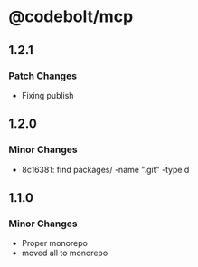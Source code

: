 # @codebolt/mcp

## 1.2.1

### Patch Changes

- Fixing publish

## 1.2.0

### Minor Changes

- 8c16381: find packages/ -name ".git" -type d

## 1.1.0

### Minor Changes

- Proper monorepo
- moved all to monorepo
